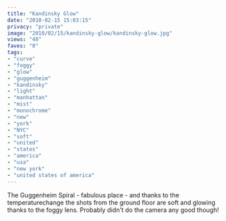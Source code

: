 ```yaml
---
title: "Kandinsky Glow"
date: "2010-02-15 15:03:15"
privacy: "private"
image: "2010/02/15/kandinsky-glow/kandinsky-glow.jpg"
views: "48"
faves: "0"
tags:
- "curve"
- "foggy"
- "glow"
- "guggenheim"
- "kandinsky"
- "light"
- "manhattan"
- "mist"
- "monochrome"
- "new"
- "york"
- "NYC"
- "soft"
- "united"
- "states"
- "america"
- "usa"
- "new york"
- "united states of america"
---
```

The Guggenheim Spiral - fabulous place - and thanks to the temperaturechange the shots from the ground floor are soft and glowing thanks to the foggy lens. Probably didn't do the camera any good though!<a href="http://www.phillprice.com/2010/02/15/kandinsky-glow" rel="nofollow"></a>
